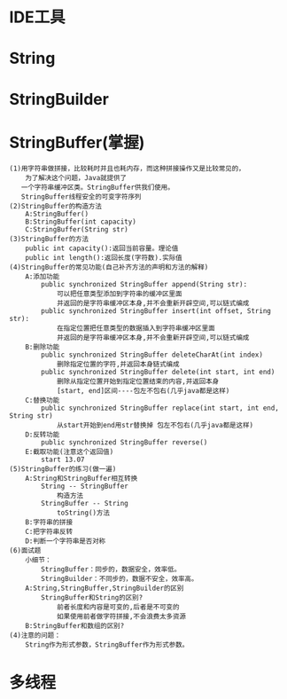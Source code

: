 # IDE工具
	
# String

# StringBuilder

# StringBuffer(掌握)
    (1)用字符串做拼接，比较耗时并且也耗内存，而这种拼接操作又是比较常见的，
        为了解决这个问题，Java就提供了
	   一个字符串缓冲区类。StringBuffer供我们使用。
       StringBuffer线程安全的可变字符序列
	(2)StringBuffer的构造方法
		A:StringBuffer()
		B:StringBuffer(int capacity)
		C:StringBuffer(String str)
    (3)StringBuffer的方法
        public int capacity():返回当前容量。理论值
        public int length():返回长度(字符数).实际值
	(4)StringBuffer的常见功能(自己补齐方法的声明和方法的解释)
		A:添加功能
            public synchronized StringBuffer append(String str):
                可以把任意类型添加到字符串的缓冲区里面
                并返回的是字符串缓冲区本身,并不会重新开辟空间,可以链式编成
            public synchronized StringBuffer insert(int offset, String str):
                在指定位置把任意类型的数据插入到字符串缓冲区里面
                并返回的是字符串缓冲区本身,并不会重新开辟空间,可以链式编成
		B:删除功能
            public synchronized StringBuffer deleteCharAt(int index)
                删除指定位置的字符,并返回本身链式编成
            public synchronized StringBuffer delete(int start, int end)
                删除从指定位置开始到指定位置结束的内容,并返回本身
                [start, end]区间----包左不包右(几乎java都是这样)
		C:替换功能
            public synchronized StringBuffer replace(int start, int end, String str)
                从start开始到end用str替换掉 包左不包右(几乎java都是这样)
		D:反转功能
            public synchronized StringBuffer reverse()
		E:截取功能(注意这个返回值)
            start 13.07
	(5)StringBuffer的练习(做一遍)
		A:String和StringBuffer相互转换
			String -- StringBuffer
				构造方法
			StringBuffer -- String
				toString()方法
		B:字符串的拼接
		C:把字符串反转
		D:判断一个字符串是否对称
	(6)面试题
		小细节：
			StringBuffer：同步的，数据安全，效率低。
			StringBuilder：不同步的，数据不安全，效率高。
		A:String,StringBuffer,StringBuilder的区别
            StringBuffer和String的区别?
                前者长度和内容是可变的,后者是不可变的
                如果使用前者做字符拼接,不会浪费太多资源
		B:StringBuffer和数组的区别?
	(4)注意的问题：
		String作为形式参数，StringBuffer作为形式参数。
	
# 多线程
	